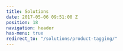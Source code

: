 ```yaml
---
title: Solutions
date: 2017-05-06 09:51:00 Z
position: 18
navigation: header
has-menu: true
redirect_to: "/solutions/product-tagging/"
---
```


